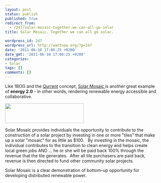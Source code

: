 ```yaml
---
layout: post
status: publish
published: true
redirect_from:
  - /247/solar-mosaic-together-we-can-all-go-solar
title: Solar Mosaic. Together we can all go solar.

wordpress_id: 247
wordpress_url: http://wattnow.org/?p=247
date: '2011-06-10 17:06:25 +0200'
date_gmt: '2011-06-10 17:06:25 +0200'
categories:
- Solar
tags: []
comments: []
---
```

<p>Like 1BOG and the <a title="Qurrent.  The community energy company." href="http://wattnow.org/235/qurrent-the-community-energy-company">Qurrent</a> concept, <a href="http://solarmosaic.com/">Solar Mosaic </a>is another great example of <strong>energy 2.0</strong> - in other words, rendering renewable energy accessible and collaborative.</p>
<p><a href="{{ 'assets/from-wordpress/uploads/2011/06/mosaic.png' | relative_url }}"><img class="size-full wp-image-248 alignnone" title="mosaic" src="{{ 'assets/from-wordpress/uploads/2011/06/mosaic.png' | relative_url }}" alt="" width="260" height="65" /></a></p>
<p>Solar Mosaic provides individuals the opportunity to contribute to the construction of a solar project by investing in one or more "tiles" that make up a solar "mosaic" for as little as $100. &nbsp; By investing in the mosaic, the individual contributes to the transition to clean energy and helps create local green jobs AND ... he or she will be paid back 100%&nbsp;through the revenue that the tile generates.&nbsp; After all tile purchasers are paid back, revenue is then directed to fund other community solar projects.</p>
<p>Solar Mosaic is a clear demonstration of bottom-up opportunity for developing distributed renewable power.</p>
